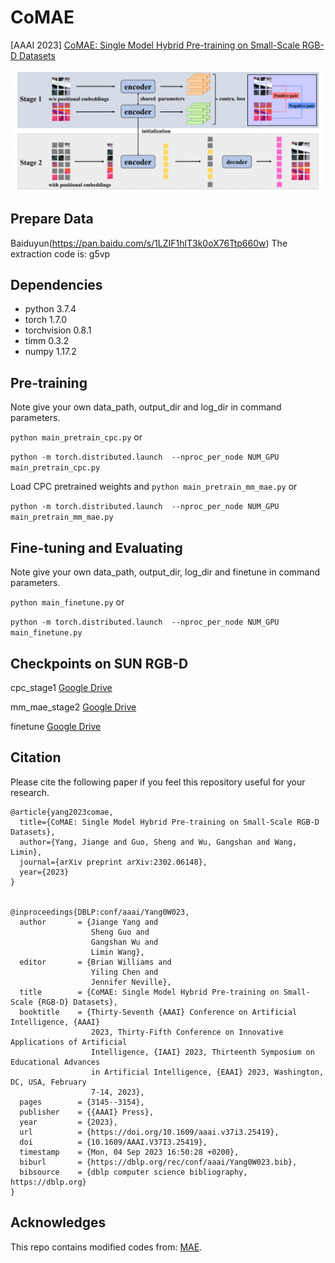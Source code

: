 # CoMAE
[AAAI 2023] [CoMAE: Single Model Hybrid Pre-training on Small-Scale RGB-D Datasets](https://arxiv.org/abs/2302.06148)

![CoMAE](https://github.com/MCG-NJU/CoMAE/blob/main/framework.png?raw=true)

## Prepare Data
Baiduyun(https://pan.baidu.com/s/1LZIF1hlT3k0oX76Ttp660w) The extraction code is: g5vp

## Dependencies
* python 3.7.4
* torch 1.7.0
* torchvision 0.8.1
* timm 0.3.2
* numpy 1.17.2

## Pre-training
Note give your own data_path, output_dir and log_dir in command parameters.

 `python main_pretrain_cpc.py` or 
 
 `python -m torch.distributed.launch  --nproc_per_node NUM_GPU main_pretrain_cpc.py`
 
 Load CPC pretrained weights and `python main_pretrain_mm_mae.py` or 
 
 `python -m torch.distributed.launch  --nproc_per_node NUM_GPU main_pretrain_mm_mae.py`
 
 ## Fine-tuning and Evaluating
 Note give your own data_path, output_dir, log_dir and finetune in command parameters.
 
 `python main_finetune.py` or
 
 `python -m torch.distributed.launch  --nproc_per_node NUM_GPU main_finetune.py`

 ## Checkpoints on SUN RGB-D
cpc_stage1 [Google Drive](https://drive.google.com/file/d/1ncr6Kp3e3aVmdOu-0XrKF2K-ZZFdRF-Q/view?usp=drive_link)

mm_mae_stage2 [Google Drive](https://drive.google.com/file/d/1uq7xgwndsfk8ELFax9LlRNNomUnKXh2z/view?usp=drive_link)

finetune [Google Drive](https://drive.google.com/file/d/14tudeAIbZXOwfFDqMda2UG5K2SwHV7_u/view?usp=drive_link)
 
## Citation
Please cite the following paper if you feel this repository useful for your research.
```
@article{yang2023comae,
  title={CoMAE: Single Model Hybrid Pre-training on Small-Scale RGB-D Datasets},
  author={Yang, Jiange and Guo, Sheng and Wu, Gangshan and Wang, Limin},
  journal={arXiv preprint arXiv:2302.06148},
  year={2023}
}


@inproceedings{DBLP:conf/aaai/Yang0W023,
  author       = {Jiange Yang and
                  Sheng Guo and
                  Gangshan Wu and
                  Limin Wang},
  editor       = {Brian Williams and
                  Yiling Chen and
                  Jennifer Neville},
  title        = {CoMAE: Single Model Hybrid Pre-training on Small-Scale {RGB-D} Datasets},
  booktitle    = {Thirty-Seventh {AAAI} Conference on Artificial Intelligence, {AAAI}
                  2023, Thirty-Fifth Conference on Innovative Applications of Artificial
                  Intelligence, {IAAI} 2023, Thirteenth Symposium on Educational Advances
                  in Artificial Intelligence, {EAAI} 2023, Washington, DC, USA, February
                  7-14, 2023},
  pages        = {3145--3154},
  publisher    = {{AAAI} Press},
  year         = {2023},
  url          = {https://doi.org/10.1609/aaai.v37i3.25419},
  doi          = {10.1609/AAAI.V37I3.25419},
  timestamp    = {Mon, 04 Sep 2023 16:50:28 +0200},
  biburl       = {https://dblp.org/rec/conf/aaai/Yang0W023.bib},
  bibsource    = {dblp computer science bibliography, https://dblp.org}
}
```
## Acknowledges
This repo contains modified codes from: [MAE](https://github.com/facebookresearch/mae).
